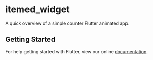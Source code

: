 # itemed_widget

A quick overview of a simple counter Flutter animated app.

## Getting Started

For help getting started with Flutter, view our online
[documentation](https://flutter.io/).
